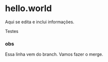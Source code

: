 # hello.world

Aqui se edita e inclui informações.

Testes

### obs




Essa linha vem do branch. Vamos fazer o merge.
